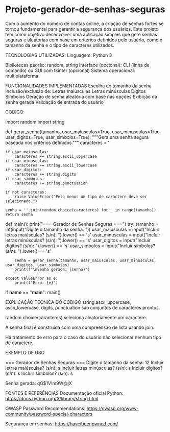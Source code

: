 # Projeto-gerador-de-senhas-seguras
Com o aumento do número de contas online, a criação de senhas fortes se tornou fundamental para garantir a segurança dos usuários. Este projeto tem como objetivo desenvolver uma aplicação simples que gere senhas seguras e aleatórias com base em critérios definidos pelo usuário, como o tamanho da senha e o tipo de caracteres utilizados.

TECNOLOGIAS UTILIZADAS:
Linguagem: Python 3

Bibliotecas padrão: random, string
Interface (opcional): CLI (linha de comando) ou GUI com tkinter (opcional)
Sistema operacional: multiplataforma

FUNCIONALIDADES IMPLEMENTADAS
Escolha do tamanho da senha
Inclusão/exclusão de:
Letras maiúsculas
Letras minúsculas
Dígitos
Símbolos
Geração de senha aleatória com base nas opções
Exibição da senha gerada
Validação de entrada do usuário

CODIGO:

import random
import string

def gerar_senha(tamanho, usar_maiusculas=True, usar_minusculas=True, usar_digitos=True, usar_simbolos=True):
    """Gera uma senha segura baseada nos critérios definidos."""
    caracteres = ''
    
    if usar_maiusculas:
        caracteres += string.ascii_uppercase
    if usar_minusculas:
        caracteres += string.ascii_lowercase
    if usar_digitos:
        caracteres += string.digits
    if usar_simbolos:
        caracteres += string.punctuation

    if not caracteres:
        raise ValueError("Pelo menos um tipo de caractere deve ser selecionado.")

    senha = ''.join(random.choice(caracteres) for _ in range(tamanho))
    return senha

def main():
    print("=== Gerador de Senhas Seguras ===")
    try:
        tamanho = int(input("Digite o tamanho da senha: "))
        usar_maiusculas = input("Incluir letras maiúsculas? (s/n): ").lower() == 's'
        usar_minusculas = input("Incluir letras minúsculas? (s/n): ").lower() == 's'
        usar_digitos = input("Incluir dígitos? (s/n): ").lower() == 's'
        usar_simbolos = input("Incluir símbolos? (s/n): ").lower() == 's'

        senha = gerar_senha(tamanho, usar_maiusculas, usar_minusculas, usar_digitos, usar_simbolos)
        print(f"\nSenha gerada: {senha}")

    except ValueError as e:
        print(f"Erro: {e}")

if __name__ == "__main__":
    main()


 EXPLICAÇÂO TECNICA DO CODIGO
string.ascii_uppercase, ascii_lowercase, digits, punctuation são conjuntos de caracteres prontos.

random.choice(caracteres) seleciona aleatoriamente um caractere.

A senha final é construída com uma compreensão de lista usando join.

Há tratamento de erro para o caso do usuário não selecionar nenhum tipo de caractere.

EXEMPLO DE USO

=== Gerador de Senhas Seguras ===
Digite o tamanho da senha: 12
Incluir letras maiúsculas? (s/n): s
Incluir letras minúsculas? (s/n): s
Incluir dígitos? (s/n): s
Incluir símbolos? (s/n): s

Senha gerada: qG$1V!m9W@jX

 FONTES E REFERÊNCIAS
Documentação oficial Python: https://docs.python.org/3/library/string.html

OWASP Password Recommendations: https://owasp.org/www-community/password-special-characters

Segurança em senhas: https://haveibeenpwned.com/
